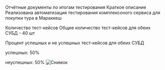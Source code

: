 Отчётные документы по итогам тестирования
Краткое описание
Реализована автоматизация тестирования комплексоного сервиса для покупки тура в Мараккеш

Количество тест-кейсов
Общее количество тест-кейсов для обеих СУБД - 40 шт

Процент успешных и не успешных тест-кейсов
для обеих СУБД

успешных: 50%

неуспешных: 50%
![Снимок](https://github.com/user-attachments/assets/9d2e4463-70bd-4211-8f0a-3df02810bfcd)
